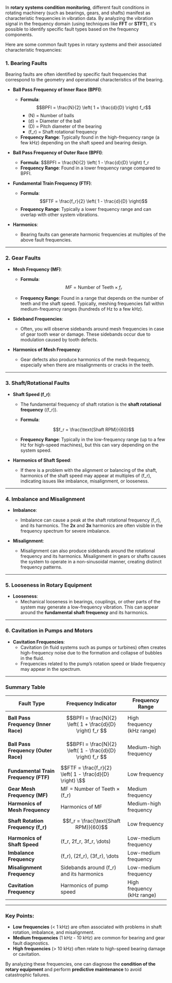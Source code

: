 In **rotary systems condition monitoring**, different fault conditions in rotating machinery (such as bearings, gears, and shafts) manifest as characteristic frequencies in vibration data. By analyzing the vibration signal in the frequency domain (using techniques like **FFT** or **STFT**), it's possible to identify specific fault types based on the frequency components.

Here are some common fault types in rotary systems and their associated characteristic frequencies:

### **1. Bearing Faults**

Bearing faults are often identified by specific fault frequencies that correspond to the geometry and operational characteristics of the bearing.

- **Ball Pass Frequency of Inner Race (BPFI)**:
  - **Formula**: 
    $$BPFI = \frac{N}{2} \left( 1 + \frac{d}{D} \right) f_r$$
    - \(N\) = Number of balls
    - \(d\) = Diameter of the ball
    - \(D\) = Pitch diameter of the bearing
    - \(f_r\) = Shaft rotational frequency
  - **Frequency Range**: Typically found in the high-frequency range (a few kHz) depending on the shaft speed and bearing design.
  
- **Ball Pass Frequency of Outer Race (BPFI)**:
  - **Formula**:
    $$BPFI = \frac{N}{2} \left( 1 - \frac{d}{D} \right) f_r
  - **Frequency Range**: Found in a lower frequency range compared to BPFI.

- **Fundamental Train Frequency (FTF)**:
  - **Formula**:
    $$FTF = \frac{f_r}{2} \left( 1 - \frac{d}{D} \right)$$
  - **Frequency Range**: Typically a lower frequency range and can overlap with other system vibrations.

- **Harmonics**:
  - Bearing faults can generate harmonic frequencies at multiples of the above fault frequencies.

---

### **2. Gear Faults**

- **Mesh Frequency (MF)**:
  - **Formula**:
    $$MF = \text{Number of Teeth} \times f_r$$

  - **Frequency Range**: Found in a range that depends on the number of teeth and the shaft speed. Typically, meshing frequencies fall within medium-frequency ranges (hundreds of Hz to a few kHz).

- **Sideband Frequencies**:
  - Often, you will observe sidebands around mesh frequencies in case of gear tooth wear or damage. These sidebands occur due to modulation caused by tooth defects.

- **Harmonics of Mesh Frequency**:
  - Gear defects also produce harmonics of the mesh frequency, especially when there are misalignments or cracks in the teeth.

---

### **3. Shaft/Rotational Faults**

- **Shaft Speed (f_r)**:
  - The fundamental frequency of shaft rotation is the **shaft rotational frequency** (\(f_r\)).
  - **Formula**: 
    
    $$f_r = \frac{\text{Shaft RPM}}{60}$$
    
  - **Frequency Range**: Typically in the low-frequency range (up to a few Hz for high-speed machines), but this can vary depending on the system speed.

- **Harmonics of Shaft Speed**:
  - If there is a problem with the alignment or balancing of the shaft, harmonics of the shaft speed may appear at multiples of \(f_r\), indicating issues like imbalance, misalignment, or looseness.

---

### **4. Imbalance and Misalignment**

- **Imbalance**:
  - Imbalance can cause a peak at the shaft rotational frequency \(f_r\), and its harmonics. The **2x** and **3x** harmonics are often visible in the frequency spectrum for severe imbalance.

- **Misalignment**:
  - Misalignment can also produce sidebands around the rotational frequency and its harmonics. Misalignment in gears or shafts causes the system to operate in a non-sinusoidal manner, creating distinct frequency patterns.

---

### **5. Looseness in Rotary Equipment**

- **Looseness**:
  - Mechanical looseness in bearings, couplings, or other parts of the system may generate a low-frequency vibration. This can appear around the **fundamental shaft frequency** and its harmonics.
  
---

### **6. Cavitation in Pumps and Motors**

- **Cavitation Frequencies**:
  - Cavitation (in fluid systems such as pumps or turbines) often creates high-frequency noise due to the formation and collapse of bubbles in the fluid.
  - Frequencies related to the pump’s rotation speed or blade frequency may appear in the spectrum.

---

### **Summary Table**

| Fault Type                        | Frequency Indicator                           | Frequency Range             |
|-----------------------------------|-----------------------------------------------|-----------------------------|
| **Ball Pass Frequency (Inner Race)** | $$BPFI = \frac{N}{2} \left( 1 + \frac{d}{D} \right) f_r $$ | High frequency (kHz range)  |
| **Ball Pass Frequency (Outer Race)** | $$BPFI = \frac{N}{2} \left( 1 - \frac{d}{D} \right) f_r $$ | Medium-high frequency       |
| **Fundamental Train Frequency (FTF)** | $$FTF = \frac{f_r}{2} \left( 1 - \frac{d}{D} \right) \$$ | Low frequency               |
| **Gear Mesh Frequency (MF)**       | MF = Number of Teeth × \(f_r\)                | Medium frequency            |
| **Harmonics of Mesh Frequency**   | Harmonics of MF                              | Medium-high frequency       |
| **Shaft Rotation Frequency (f_r)** | $$f_r = \frac{\text{Shaft RPM}}{60}$$         | Low frequency               |
| **Harmonics of Shaft Speed**      | \(f_r, 2f_r, 3f_r, \dots\)                   | Low-medium frequency        |
| **Imbalance Frequency**           | \(f_r\), \(2f_r\), \(3f_r\), \dots           | Low-medium frequency        |
| **Misalignment Frequency**        | Sidebands around \(f_r\) and its harmonics   | Low-medium frequency        |
| **Cavitation Frequency**          | Harmonics of pump speed                      | High frequency (kHz range)  |

---

### **Key Points:**
- **Low frequencies** (< 1 kHz) are often associated with problems in shaft rotation, imbalance, and misalignment.
- **Medium frequencies** (1 kHz - 10 kHz) are common for bearing and gear fault diagnostics.
- **High frequencies** (> 10 kHz) often relate to high-speed bearing damage or cavitation.

By analyzing these frequencies, one can diagnose the **condition of the rotary equipment** and perform **predictive maintenance** to avoid catastrophic failures.